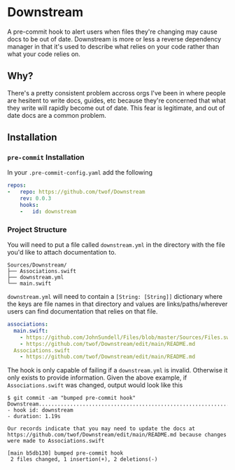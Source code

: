 # Downstream

A pre-commit hook to alert users when files they're changing may cause docs to be out of date. Downstream is more or less a reverse dependency manager in that it's used to describe what relies on your code rather than what your code relies on.

## Why?

There's a pretty consistent problem accross orgs I've been in where people are hesitent to write docs, guides, etc because they're concerned that what they write will rapidly become out of date. This fear is legitimate, and out of date docs are a common problem.

## Installation

### `pre-commit` Installation

In your `.pre-commit-config.yaml` add the following

```yaml
repos:
-   repo: https://github.com/twof/Downstream
    rev: 0.0.3
    hooks:
    -   id: downstream
```

### Project Structure

You will need to put a file called `downstream.yml` in the directory with the file you'd like to attach documentation to.
```
Sources/Downstream/
├── Associations.swift
├── downstream.yml
└── main.swift
```

`downstream.yml` will need to contain a `[String: [String]]` dictionary where the keys are file names in that directory and values are links/paths/wherever users can find documentation that relies on that file.
```yaml
associations:
  main.swift:
    - https://github.com/JohnSundell/Files/blob/master/Sources/Files.swift
    - https://github.com/twof/Downstream/edit/main/README.md
  Associations.swift
    - https://github.com/twof/Downstream/edit/main/README.md
```

The hook is only capable of failing if a `downstream.yml` is invalid. Otherwise it only exists to provide information. Given the above example, if `Associations.swift` was changed, output would look like this

```
$ git commit -am "bumped pre-commit hook"
Downstream...............................................................Passed
- hook id: downstream
- duration: 1.19s

Our records indicate that you may need to update the docs at https://github.com/twof/Downstream/edit/main/README.md because changes were made to Associations.swift

[main b5db130] bumped pre-commit hook
 2 files changed, 1 insertion(+), 2 deletions(-)
```
